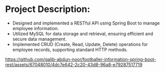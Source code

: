 # Project Description: 
- Designed and implemented a RESTful API using Spring Boot to manage employee information.
- Utilized MySQL for data storage and retrieval, ensuring efficient and secure data management.
- Implemented CRUD (Create, Read, Update, Delete) operations for employee records, supporting standard HTTP methods.

https://github.com/galib-abdun-noor/footballer-information-spring-boot-rest/assets/67048010/4dc7e642-2c20-43d8-96a8-e79287517719


